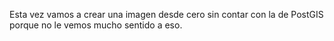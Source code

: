 Esta vez vamos a crear una imagen desde cero sin contar con la de PostGIS porque no le vemos mucho sentido a eso.
